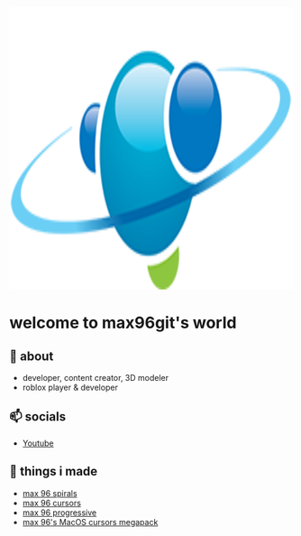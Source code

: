    <img src="assets/LOGO_MAGIC_PLANET_2.png" alt="bruh" width="1920" height="500" />
  </a>
  
# welcome to max96git's world
## 👋 about
- developer, content creator, 3D modeler
- roblox player & developer
## 📫  socials
- [Youtube](https://youtube.com/@max96git)
## 🌱 things i made
- [max 96 spirals](https://github.com/max96git/max-96-spirals)
- [max 96 cursors](https://github.com/max96git/max-96-cursors)
- [max 96 progressive](https://github.com/max96git/max96-progressive)
- [max 96's MacOS cursors megapack](https://github.com/max96git/max96-s-macos-cursors-megapack)


